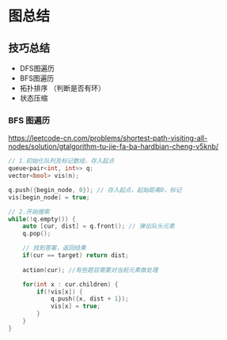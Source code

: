# 图总结

## 技巧总结

- DFS图遍历
- BFS图遍历
- 拓扑排序 （判断是否有环）
- 状态压缩


### BFS 图遍历
https://leetcode-cn.com/problems/shortest-path-visiting-all-nodes/solution/gtalgorithm-tu-jie-fa-ba-hardbian-cheng-v5knb/

```cpp
// 1.初始化队列及标记数组，存入起点
queue<pair<int, int>> q;
vector<bool> vis(n);

q.push({begin_node, 0}); // 存入起点，起始距离0，标记
vis[begin_node] = true;

// 2.开始搜索
while(!q.empty()) {
    auto [cur, dist] = q.front(); // 弹出队头元素
    q.pop();

    // 找到答案，返回结果
    if(cur == target) return dist;
    
    action(cur); //有些题目需要对当前元素做处理

    for(int x : cur.children) {
        if(!vis[x]) {
            q.push({x, dist + 1});
            vis[x] = true;
        }
    }
}
```